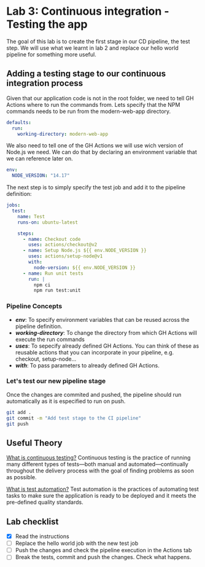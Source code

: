 # Lab 3: Continuous integration - Testing the app

The goal of this lab is to create the first stage in our CD pipeline, the test step. We will use what we learnt in lab 2 and replace our hello world pipeline for something more useful.

## Adding a testing stage to our continuous integration process

Given that our application code is not in the root folder, we need to tell GH Actions where to run the commands from. Lets specify that the NPM commands needs to be run from the modern-web-app directory.

```yml
defaults:
  run:
    working-directory: modern-web-app
```

We also need to tell one of the GH Actions we will use wich version of Node.js we need. We can do that by declaring an environment variable that we can reference later on.

```yml
env:
  NODE_VERSION: "14.17"
```

The next step is to simply specify the test job and add it to the pipeline definition:

```yml
jobs:
  test:
    name: Test
    runs-on: ubuntu-latest

    steps:
      - name: Checkout code
        uses: actions/checkout@v2
      - name: Setup Node.js ${{ env.NODE_VERSION }}
        uses: actions/setup-node@v1
        with:
          node-version: ${{ env.NODE_VERSION }}
      - name: Run unit tests
        run: |
          npm ci
          npm run test:unit
```

### Pipeline Concepts

- **_env_**: To specify environment variables that can be reused across the pipeline definition.
- **_working-directory_**: To change the directory from which GH Actions will execute the run commands
- **_uses_**: To sepecify already defined GH Actions. You can think of these as reusable actions that you can incorporate in your pipeline, e.g. checkout, setup-node...
- **_with_**: To pass parameters to already defined GH Actions.

### Let's test our new pipeline stage

Once the changes are commited and pushed, the pipeline should run automatically as it is especified to run on push.

```bash
git add .
git commit -m "Add test stage to the CI pipeline"
git push
```

## Useful Theory

[What is continuous testing?](https://continuousdelivery.com/foundations/test-automation/)
Continuous testing is the practice of running many different types of tests—both manual and automated—continually throughout the delivery process with the goal of finding problems as soon as possible.

[What is test automation?](https://www.atlassian.com/devops/devops-tools/test-automation)
Test automation is the practices of automating test tasks to make sure the application is ready to be deployed and it meets the pre-defined quality standards.

## Lab checklist

- [x] Read the instructions
- [ ] Replace the hello world job with the new test job
- [ ] Push the changes and check the pipeline execution in the Actions tab
- [ ] Break the tests, commit and push the changes. Check what happens.
